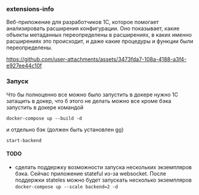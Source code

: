 ### extensions-info
Веб-приложение для разработчиков 1С, которое помогает анализировать расширения конфигурации.
Оно показывает, какие объекты метаданных переопределены в расширениях, в каких именно расширениях это происходит, и даже какие процедуры и функции были переопределены.

https://github.com/user-attachments/assets/3473fda7-108a-4188-a3f4-e927ee44c10f


### Запуск

Что бы полноценно все можно было запустить в докере нужно 1С 
затащить в докер, что б этого не делать можно все кроме бэка запустить в докере
командой
 ```
docker-compose up --build -d
 ```
и отдельно бэк (должен быть установлен [go](https://go.dev/dl/)) 
```
start-backend 
```


#### TODO
- сделать поддержку возможности запуска нескольких экземпляров бэка. 
Сейчас приложение stateful из-за websocket. После поддержки stateles можно будет запускать несколько экземпляров
`docker-compose up --scale backend=2 -d`